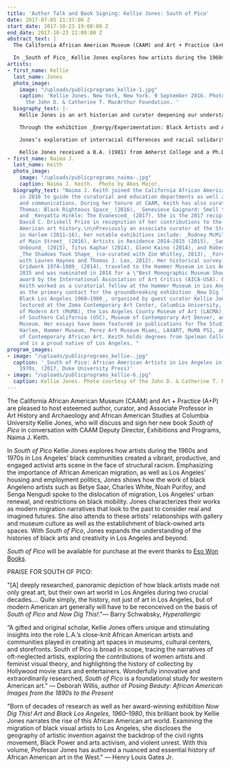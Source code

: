 ```yaml
---
title: 'Author Talk and Book Signing: Kellie Jones: South of Pico'
date: 2017-07-05 21:37:00 Z
start_date: 2017-10-23 19:00:00 Z
end_date: 2017-10-23 21:00:00 Z
abstract_text: |
  The California African American Museum (CAAM) and Art + Practice (A+P) are pleased to host esteemed author, curator, and Associate Professor in Art History and Archaeology and African American Studies at Columbia University Kellie Jones, who will discuss and sign her new book _South of Pico_.

  In _South of Pico_ Kellie Jones explores how artists during the 1960s and 1970s in Los Angeles's black communities created a vibrant, productive, and engaged activist arts scene in the face of structural racism. Emphasizing the importance of African American migration, as well as Los Angeles' housing and employment politics, Jones shows how the work of black Angeleno artists such as Betye Saar, Charles White, Noah Purifoy, and Senga Nengudi spoke to the dislocation of migration, Los Angeles' urban renewal, and restrictions on black mobility. Jones characterizes their works as modern migration narratives that look to the past to consider real and imagined futures. She also attends to these artists' relationships with gallery and museum culture as well as the establishment of black-owned arts spaces. With _South of Pico_, Jones expands the understanding of the histories of black arts and creativity in Los Angeles and beyond.
artists:
- first_name: Kellie
  last_name: Jones
  photo_image:
    image: "/uploads/publicprograms_kellie-1.jpg"
    caption: 'Kellie Jones. New York, New York. 9 September 2016. Photo courtesy of
      the John D. & Catherine T. MacArthur Foundation. '
  biography_text: |-
    Kellie Jones is an art historian and curator deepening our understanding of contemporary art of the African Diaspora and securing its place in the canons of modern and contemporary art. Her research and curatorial practice, which span large-scale museum exhibitions with extensive catalogues as well as scholarly books and articles, have been instrumental in introducing the work of now seminal black artists (such as Martin Puryear, David Hammons, and Lorna Simpson) to wide audiences and bringing to light long-forgotten or overlooked black artists.

    Through the exhibition _Energy/Experimentation: Black Artists and Abstraction, 1964–1980 (2006)_—which highlighted numerous black artists working in abstract painting or sculpture—and her scholarly work on African American conceptualists, Jones has prompted a reevaluation of the view that African American art of the period was predominantly figurative or representational. At the same time, she refuses to treat the work of black artists as an isolated phenomenon, instead drawing on a keen attention to cross-cultural aesthetics and a highly developed sensitivity to the formal properties of art objects to integrate their work into the broader artistic production of the United States in the twentieth and twenty-first centuries. In _Now Dig This! Art and Black Los Angeles, 1960–1980_, she both unearthed the histories of previously unknown Los Angeles–based black artists and contextualized their work alongside West Coast artists of other racial and ethnic backgrounds.

    Jones’s exploration of interracial differences and racial solidarity among the artists in _Now Dig This!_ reflects her ongoing interest in the ability of art to shape and advance communities, a theme she returned to in _Witness: Art and Civil Rights in the Sixties (2014)_. With over 100 works by a diverse set of artists, Witness revealed distinct aesthetic strategies informed by but also responding to the struggle for racial justice, while also making a powerful case for the role of art in the civil rights movement. Through an array of critical interventions, Jones is writing the history of African American art and redefining the contours of American art history in general.

    Kellie Jones received a B.A. (1981) from Amherst College and a Ph.D. (1999) from Yale University. She held curatorial positions at the Studio Museum in Harlem (1981–1983), Jamaica Arts Center (1986–1990), and Walker Art Center (1991–1998); was U.S. Commissioner for the Bienal de São Paulo (1989); and was a curator of the Johannesburg Biennale (1997). She was on the faculty of Yale University (1999­–2006) prior to joining the faculty of Columbia University, where she is currently an associate professor in the Department of Art History and Archaeology and a Faculty Fellow in the Institute for Research in African American Studies. In addition to her books, _EyeMinded: Living and Writing Contemporary Art_ (2011) and _South of Pico: African American Artists in Los Angeles in the 1960s and 1970s_ (2017), Jones has authored essays in such journals as _Artforum_ and _Third Text_ and numerous exhibition catalogs.
- first_name: Naima J.
  last_name: Keith
  photo_image:
    image: "/uploads/publicprograms_naima-.jpg"
    caption: Naima J. Keith.  Photo by Akos Major.
  biography_text: "Naima J. Keith joined the California African American Museum (CAAM)
    in 2016 to guide the curatorial and education departments as well as marketing
    and communications. During her tenure at CAAM, Keith has also curated _Hank Willis
    Thomas: Black Righteous Space_ (2016), _Genevieve Gaignard: Smell the Roses_ (2016)
    and _Kenyatta Hinkle: The Evanesced_ (2017). She is the 2017 recipient of the
    David C. Driskell Prize in recognition of her contributions to the field of African
    American art history.\n\nPreviously an associate curator at the Studio Museum
    in Harlem (2011–16), her notable exhibitions include: _Rodney McMillian: Views
    of Main Street_ (2016), Artists in Residence 2014–2015 (2015), _Samuel Levi Jones:
    Unbound_ (2015), Titus Kaphar (2014), Glenn Kaino (2014), and Robert Pruitt (2013),
    _The Shadows Took Shape_ (co-curated with Zoe Whitley, 2013), _Fore_ (co-curated
    with Lauren Haynes and Thomas J. Lax, 2012). Her historical survey, _Charles Gaines:
    Gridwork 1974–1989_ (2014), traveled to the Hammer Museum in Los Angeles, CA Spring
    2015 and was nominated in 2014 for a \"Best Monographic Museum Show in New York\"
    award by the International Association of Art Critics (AICA-USA). Between 2008–11,
    Keith worked as a curatorial fellow at the Hammer Museum in Los Angeles, serving
    as the primary contact for the groundbreaking exhibition _Now Dig This! Art and
    Black Los Angeles 1960–1980_, organized by guest curator Kellie Jones. She has
    lectured at the Zoma Contemporary Art Center, Columbia University, The Museum
    of Modern Art (MoMA), the Los Angeles County Museum of Art (LACMA), University
    of Southern California (USC), Museum of Contemporary Art Denver, and the Brooklyn
    Museum. Her essays have been featured in publications for The Studio Museum in
    Harlem, Hammer Museum, Perez Art Museum Miami, LAXART, MoMA PS1, and NKA: Journal
    of Contemporary African Art. Keith holds degrees from Spelman College and UCLA
    and is a proud native of Los Angeles. "
program_images:
- image: "/uploads/publicprograms_kellie-.jpg"
  caption: '_South of Pico: African American Artists in Los Angeles in the 1960s and
    1970s_ (2017, Duke University Press)'
- image: "/uploads/publicprograms_kellie-6.jpg"
  caption: Kellie Jones. Photo courtesy of the John D. & Catherine T. MacArthur Foundation.
---
```


The California African American Museum (CAAM) and Art + Practice (A+P) are pleased to host esteemed author, curator, and Associate Professor in Art History and Archaeology and African American Studies at Columbia University Kellie Jones, who will discuss and sign her new book _South of Pico_ in conversation with CAAM Deputy Director, Exhibitions and Programs, Naima J. Keith.

In _South of Pico_ Kellie Jones explores how artists during the 1960s and 1970s in Los Angeles' black communities created a vibrant, productive, and engaged activist arts scene in the face of structural racism. Emphasizing the importance of African American migration, as well as Los Angeles' housing and employment politics, Jones shows how the work of black Angeleno artists such as Betye Saar, Charles White, Noah Purifoy, and Senga Nengudi spoke to the dislocation of migration, Los Angeles' urban renewal, and restrictions on black mobility. Jones characterizes their works as modern migration narratives that look to the past to consider real and imagined futures. She also attends to these artists' relationships with gallery and museum culture as well as the establishment of black-owned arts spaces. With _South of Pico_, Jones expands the understanding of the histories of black arts and creativity in Los Angeles and beyond.

_South of Pico_ will be available for purchase at the event thanks to [Eso Won Books](http://www.esowonbookstore.com/).

PRAISE FOR SOUTH OF PICO:

"[A] deeply researched, panoramic depiction of how black artists made not only great art, but their own art world in Los Angeles during two crucial decades.... Quite simply, the history, not just of art in Los Angeles, but of modern American art generally will have to be reconceived on the basis of _South of Pico_ and _Now Dig This!_."— Barry Schwabsky, _Hyperallergic_

“A gifted and original scholar, Kellie Jones offers unique and stimulating insights into the role L.A.’s close-knit African American artists and communities played in creating art spaces in museums, cultural centers, and storefronts. South of Pico is broad in scope, tracing the narratives of oft-neglected artists, exploring the contributions of women artists and feminist visual theory, and highlighting the history of collecting by Hollywood movie stars and entertainers. Wonderfully innovative and extraordinarily researched, _South of Pico_ is a foundational study for western American art.” — Deborah Willis, author of _Posing Beauty: African American Images from the 1890s to the Present_

"Born of decades of research as well as her award-winning exhibition _Now Dig This! Art and Black Los Angeles, 1960–1980_, this brilliant book by Kellie Jones narrates the rise of this African American art world. Examining the migration of black visual artists to Los Angeles, she discloses the geography of artistic invention against the backdrop of the civil rights movement, Black Power and arts activism, and violent unrest. With this volume, Professor Jones has authored a nuanced and essential history of African American art in the West." — Henry Louis Gates Jr.
